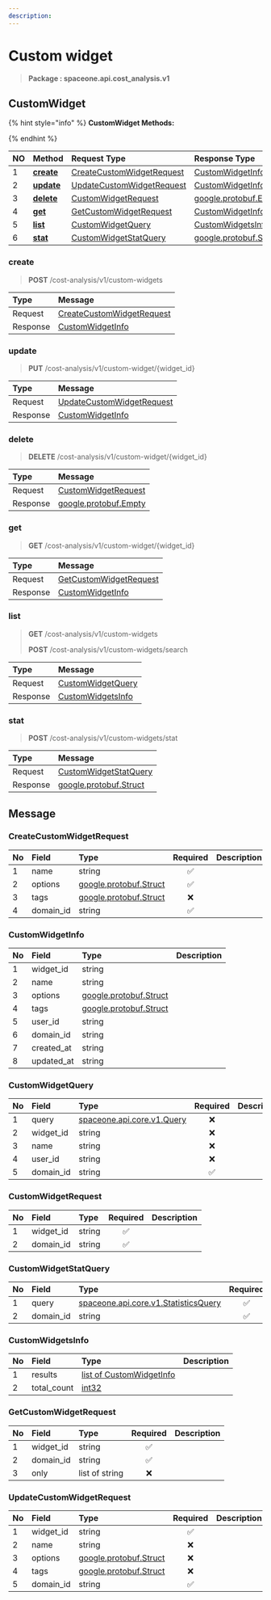 ```yaml
---
description:  
---
```

# Custom widget

>  **Package : spaceone.api.cost_analysis.v1**

## CustomWidget

{% hint style="info" %}
**CustomWidget Methods:**

{%  endhint %}


| NO |  Method | Request Type | Response Type | Description |
| :--- | :--- | :--- | :--- | :--- |
| 1 | [**create**](custom-widget.md#create)|   [CreateCustomWidgetRequest](custom-widget.md#createcustomwidgetrequest) |   [CustomWidgetInfo](custom-widget.md#customwidgetinfo) |  |
| 2 | [**update**](custom-widget.md#update)|   [UpdateCustomWidgetRequest](custom-widget.md#updatecustomwidgetrequest) |   [CustomWidgetInfo](custom-widget.md#customwidgetinfo) |  |
| 3 | [**delete**](custom-widget.md#delete)|   [CustomWidgetRequest](custom-widget.md#customwidgetrequest) |  [google.protobuf.Empty](https://github.com/protocolbuffers/protobuf/blob/master/src/google/protobuf/empty.proto)|  |
| 4 | [**get**](custom-widget.md#get)|   [GetCustomWidgetRequest](custom-widget.md#getcustomwidgetrequest) |   [CustomWidgetInfo](custom-widget.md#customwidgetinfo) |  |
| 5 | [**list**](custom-widget.md#list)|   [CustomWidgetQuery](custom-widget.md#customwidgetquery) |   [CustomWidgetsInfo](custom-widget.md#customwidgetsinfo) |  |
| 6 | [**stat**](custom-widget.md#stat)|   [CustomWidgetStatQuery](custom-widget.md#customwidgetstatquery) |  [google.protobuf.Struct](https://github.com/protocolbuffers/protobuf/blob/master/src/google/protobuf/struct.proto)|  | 
 

 
### create
> **POST** /cost-analysis/v1/custom-widgets
>


| Type | Message |
| :--- | :--- |
| Request | [CreateCustomWidgetRequest](custom-widget.md#createcustomwidgetrequest) |
| Response |  [CustomWidgetInfo](custom-widget.md#customwidgetinfo)  |
 
 

 
### update
> **PUT** /cost-analysis/v1/custom-widget/{widget_id}
>


| Type | Message |
| :--- | :--- |
| Request | [UpdateCustomWidgetRequest](custom-widget.md#updatecustomwidgetrequest) |
| Response |  [CustomWidgetInfo](custom-widget.md#customwidgetinfo)  |
 
 

 
### delete
> **DELETE** /cost-analysis/v1/custom-widget/{widget_id}
>


| Type | Message |
| :--- | :--- |
| Request | [CustomWidgetRequest](custom-widget.md#customwidgetrequest) |
| Response | [google.protobuf.Empty](https://github.com/protocolbuffers/protobuf/blob/master/src/google/protobuf/empty.proto) |
 
 

 
### get
> **GET** /cost-analysis/v1/custom-widget/{widget_id}
>


| Type | Message |
| :--- | :--- |
| Request | [GetCustomWidgetRequest](custom-widget.md#getcustomwidgetrequest) |
| Response |  [CustomWidgetInfo](custom-widget.md#customwidgetinfo)  |
 
 

 
### list
> **GET** /cost-analysis/v1/custom-widgets
>
> **POST** /cost-analysis/v1/custom-widgets/search



| Type | Message |
| :--- | :--- |
| Request | [CustomWidgetQuery](custom-widget.md#customwidgetquery) |
| Response |  [CustomWidgetsInfo](custom-widget.md#customwidgetsinfo)  |
 
 

 
### stat
> **POST** /cost-analysis/v1/custom-widgets/stat
>


| Type | Message |
| :--- | :--- |
| Request | [CustomWidgetStatQuery](custom-widget.md#customwidgetstatquery) |
| Response | [google.protobuf.Struct](https://github.com/protocolbuffers/protobuf/blob/master/src/google/protobuf/struct.proto) |


## 

## Message

### CreateCustomWidgetRequest
| No | Field | Type | Required | Description |
| :--- | :--- | :--- | :---: | :--- |
| 1 | name |string|✅| |
| 2 | options |[google.protobuf.Struct](https://github.com/protocolbuffers/protobuf/blob/master/src/google/protobuf/struct.proto)|✅| |
| 3 | tags |[google.protobuf.Struct](https://github.com/protocolbuffers/protobuf/blob/master/src/google/protobuf/struct.proto)|❌| |
| 4 | domain_id |string|✅| |

### CustomWidgetInfo
| No | Field | Type |  Description |
| :--- | :--- | :--- | :--- |
| 1 | widget_id |string | |
| 2 | name |string | |
| 3 | options |[google.protobuf.Struct](https://github.com/protocolbuffers/protobuf/blob/master/src/google/protobuf/struct.proto) | |
| 4 | tags |[google.protobuf.Struct](https://github.com/protocolbuffers/protobuf/blob/master/src/google/protobuf/struct.proto) | |
| 5 | user_id |string | |
| 6 | domain_id |string | |
| 7 | created_at |string | |
| 8 | updated_at |string | |

### CustomWidgetQuery
| No | Field | Type | Required | Description |
| :--- | :--- | :--- | :---: | :--- |
| 1 | query |[spaceone.api.core.v1.Query](https://spaceone-dev.gitbook.io/api-reference/common-v1/search-query)|❌| |
| 2 | widget_id |string|❌| |
| 3 | name |string|❌| |
| 4 | user_id |string|❌| |
| 5 | domain_id |string|✅| |

### CustomWidgetRequest
| No | Field | Type | Required | Description |
| :--- | :--- | :--- | :---: | :--- |
| 1 | widget_id |string|✅| |
| 2 | domain_id |string|✅| |

### CustomWidgetStatQuery
| No | Field | Type | Required | Description |
| :--- | :--- | :--- | :---: | :--- |
| 1 | query |[spaceone.api.core.v1.StatisticsQuery](https://spaceone-dev.gitbook.io/api-reference/common-v1/statistics-query)|✅| |
| 2 | domain_id |string|✅| |

### CustomWidgetsInfo
| No | Field | Type |  Description |
| :--- | :--- | :--- | :--- |
| 1 | results |[list of CustomWidgetInfo](custom-widget.md#customwidgetinfo) | |
| 2 | total_count |[int32](https://github.com/protocolbuffers/protobuf/blob/master/src/google/protobuf/type.proto) | |

### GetCustomWidgetRequest
| No | Field | Type | Required | Description |
| :--- | :--- | :--- | :---: | :--- |
| 1 | widget_id |string|✅| |
| 2 | domain_id |string|✅| |
| 3 | only |list of string|❌| |

### UpdateCustomWidgetRequest
| No | Field | Type | Required | Description |
| :--- | :--- | :--- | :---: | :--- |
| 1 | widget_id |string|✅| |
| 2 | name |string|❌| |
| 3 | options |[google.protobuf.Struct](https://github.com/protocolbuffers/protobuf/blob/master/src/google/protobuf/struct.proto)|❌| |
| 4 | tags |[google.protobuf.Struct](https://github.com/protocolbuffers/protobuf/blob/master/src/google/protobuf/struct.proto)|❌| |
| 5 | domain_id |string|✅| |
